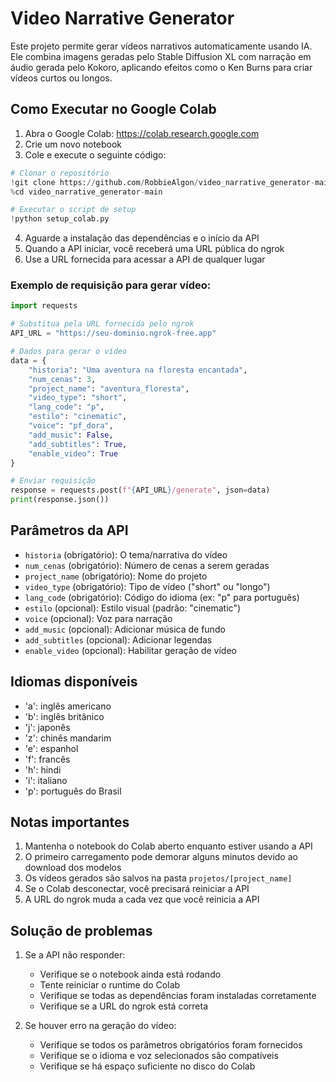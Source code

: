 # Video Narrative Generator

Este projeto permite gerar vídeos narrativos automaticamente usando IA. Ele combina imagens geradas pelo Stable Diffusion XL com narração em áudio gerada pelo Kokoro, aplicando efeitos como o Ken Burns para criar vídeos curtos ou longos.

## Como Executar no Google Colab

1. Abra o Google Colab: https://colab.research.google.com
2. Crie um novo notebook
3. Cole e execute o seguinte código:

```python
# Clonar o repositório
!git clone https://github.com/RobbieAlgon/video_narrative_generator-main.git
%cd video_narrative_generator-main

# Executar o script de setup
!python setup_colab.py
```

4. Aguarde a instalação das dependências e o início da API
5. Quando a API iniciar, você receberá uma URL pública do ngrok
6. Use a URL fornecida para acessar a API de qualquer lugar

### Exemplo de requisição para gerar vídeo:

```python
import requests

# Substitua pela URL fornecida pelo ngrok
API_URL = "https://seu-dominio.ngrok-free.app"

# Dados para gerar o vídeo
data = {
    "historia": "Uma aventura na floresta encantada",
    "num_cenas": 3,
    "project_name": "aventura_floresta",
    "video_type": "short",
    "lang_code": "p",
    "estilo": "cinematic",
    "voice": "pf_dora",
    "add_music": False,
    "add_subtitles": True,
    "enable_video": True
}

# Enviar requisição
response = requests.post(f"{API_URL}/generate", json=data)
print(response.json())
```

## Parâmetros da API

- `historia` (obrigatório): O tema/narrativa do vídeo
- `num_cenas` (obrigatório): Número de cenas a serem geradas
- `project_name` (obrigatório): Nome do projeto
- `video_type` (obrigatório): Tipo de vídeo ("short" ou "longo")
- `lang_code` (obrigatório): Código do idioma (ex: "p" para português)
- `estilo` (opcional): Estilo visual (padrão: "cinematic")
- `voice` (opcional): Voz para narração
- `add_music` (opcional): Adicionar música de fundo
- `add_subtitles` (opcional): Adicionar legendas
- `enable_video` (opcional): Habilitar geração de vídeo

## Idiomas disponíveis

- 'a': inglês americano
- 'b': inglês britânico
- 'j': japonês
- 'z': chinês mandarim
- 'e': espanhol
- 'f': francês
- 'h': hindi
- 'i': italiano
- 'p': português do Brasil

## Notas importantes

1. Mantenha o notebook do Colab aberto enquanto estiver usando a API
2. O primeiro carregamento pode demorar alguns minutos devido ao download dos modelos
3. Os vídeos gerados são salvos na pasta `projetos/[project_name]`
4. Se o Colab desconectar, você precisará reiniciar a API
5. A URL do ngrok muda a cada vez que você reinicia a API

## Solução de problemas

1. Se a API não responder:
   - Verifique se o notebook ainda está rodando
   - Tente reiniciar o runtime do Colab
   - Verifique se todas as dependências foram instaladas corretamente
   - Verifique se a URL do ngrok está correta

2. Se houver erro na geração do vídeo:
   - Verifique se todos os parâmetros obrigatórios foram fornecidos
   - Verifique se o idioma e voz selecionados são compatíveis
   - Verifique se há espaço suficiente no disco do Colab
